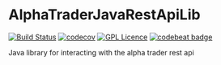 # AlphaTraderJavaRestApiLib
[![Build Status](https://travis-ci.org/Alpha-Trader/AlphaTraderJavaRestApiLib.svg?branch=master)](https://travis-ci.org/Alpha-Trader/AlphaTraderJavaRestApiLib) [![codecov](https://codecov.io/gh/Alpha-Trader/AlphaTraderJavaRestApiLib/branch/master/graph/badge.svg)](https://codecov.io/gh/Alpha-Trader/AlphaTraderJavaRestApiLib)
 [![GPL Licence](https://badges.frapsoft.com/os/gpl/gpl.png?v=103)](https://opensource.org/licenses/GPL-3.0/) [![codebeat badge](https://codebeat.co/badges/b3389414-f450-454b-9f19-2031ecbfe911)](https://codebeat.co/projects/github-com-alpha-trader-alphatraderjavarestapilib)

Java library for interacting with the alpha trader rest api
